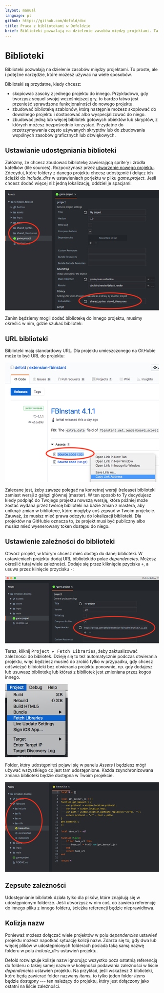 ```yaml
---
layout: manual
language: pl
github: https://github.com/defold/doc
title: Praca z bibliotekami w Defoldzie
brief: Biblioteki pozwalają na dzielenie zasobów między projektami. Ta instrukcja opisuje jak działają.
---
```


# Biblioteki

Biblioteki pozwalają na dzielenie zasobów między projektami. To proste, ale i potężne narzędzie, które możesz używać na wiele sposobów.

Biblioteki są przydatne, kiedy chcesz:

* skopiować zasoby z jednego projektu do innego. Przykładowo, gdy tworzysz sequel swojej wcześniejszej gry, to bardzo łatwo jest przenieść sprawdzone funkcjonalności do nowego projektu.
* zbudować bibliotekę szablonów, którą następnie możesz skopiować do dowolnego projektu i dostosować albo wyspecjalizować do niego.
* zbudować jedną lub więcej bibliotek gotowych obiektów lub skryptów, z których możesz bezpośrednio korzystać. Przydatne do przetrzymywania często używanych skryptów lub do zbudowania wspólnych zasobów graficznych lub dźwiękowych.

## Ustawianie udostępniania biblioteki

Załóżmy, że chcesz zbudować bibliotekę zawierającą sprite'y i źródła kafelków (tile sources). Rozpoczynasz przez [utworzenie nowego projektu](/pl/manuals/project-setup/). Zdecyduj, które foldery z danego projektu chcesz udostępnić i dołącz ich ścieżki do *include_dirs* w ustawieniach porjektu w pliku *game.project*. Jeśli chcesz dodać więcej niż jedną lokalizację, oddziel je spacjami:

![Include dirs](/manuals/images/libraries/libraries_include_dirs.png)

Zanim będziemy mogli dodać bibliotekę do innego projektu, musimy określić w nim, gdzie szukać bibliotek:

## URL biblioteki

Biblioteki mają standardowy URL. Dla projektu umieszczonego na GitHubie może to być URL do projektu:

![GitHub Library URL](/manuals/images/libraries/libraries_library_url_github.png)

<div class='important' markdown='1'>
Zalecane jest, żeby zawsze polegać na konretnej wersji (release) biblioteki zamiast wersji z gałęzi głównej (master). W ten sposób to Ty decydujesz kiedy podpiąć do Twojego projektu nowszą wersję, która później może zostać wydana przez twórcę biblioteki na bazie zmian z mastera, aby uniknąć zmian w bibliotece, które mogłyby coś zepsuć w Twoim projekcie.
</div>

<div class='important' markdown='1'>
Zauważ, że musisz mieć prawa odczytu do lokalizacji biblioteki. Dla projektów na GitHubie oznacza to, że projekt musi być publiczny albo musisz mieć wyenerowany token dostępu do niego.
</div>

## Ustawienie zależności do biblioteki

Otwórz projekt, w którym chcesz mieć dostęp do danej biblioteki. W ustawieniach projektu dodaj URL bibliotekido polae *dependencies*. Możesz określić tutaj wiele zależności. Dodaje się przez kliknięcie pzycisku `+`, a usuwa przez klinięcie przycisku `-`:

![Dependencies](/manuals/images/libraries/libraries_dependencies.png)

Teraz, kliknij <kbd>Project ▸ Fetch Libraries</kbd>, żeby zaktualizować zależności do bibliotek. Dzieję się to też automatycznie podczas otwierania projektu, więc będziesz musieć do zrobić tylko w przypadku, gdy chcesz odświeżyć bilbioteki bez otwierania projektu ponownie, np. gdy dodajesz lub usuwasz bibliotekę lub któraś z bibiliotek jest zmieniana przez kogoś innego.

![Fetch Libraries](/manuals/images/libraries/libraries_fetch_libraries.png)

Folder, który udostępniłeś pojawi się w panelu *Assets* i będziesz mógł używać wszystkiego co jest tam udostępnione. Każda zsynchronizowana zmiana biblioteki będzie dostępna w Twoim projekcie.

![Library setup done](/manuals/images/libraries/libraries_done.png)

## Zepsute zależności

Udostępnianie bibliotek działa tylko dla plików, które znajdują się w udostępnionym folderze. Jeśli utworzysz w nim coś, co zawiera referencję do innego pliku z innego folderu, ścieżka referencji będzie nieprawidłowa.

## Kolizja nazw

Ponieważ możesz dołączać wiele projektów w polu *dependencies* ustawień projektu możesz napotkać sytuację kolizji nazw. Zdarza się to, gdy dwa lub więcej plików w udostępnionych folderach posiada taką samą nazwę folderu w polu *include_dirs* ustawień projektu.

Defold rozwiązuje kolizje nazw ignorując wszystko poza ostatnią referencją do folderu o takiej samej nazwie w kolejności podawania zależności w liście *dependencies* ustawień projektu. Na przykład, jeśli wskażesz 3 biblioteki, które będą zawierać folder nazwany *items*, to tylko jeden folder *items* będzie dostępny --- ten należący do projektu, który jest dołączony jako ostatni na liście zależności.
